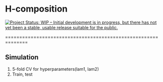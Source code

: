 # H-composition
[![Project Status: WIP – Initial development is in progress, but there has not yet been a stable, usable release suitable for the public.](https://www.repostatus.org/badges/latest/wip.svg)](https://www.repostatus.org/#wip)

==============================================================

## Simulation

1. 5-fold CV for hyperparameters(lam1, lam2)
2. Train, test 

